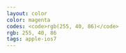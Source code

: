 ```yaml
---
layout: color
color: magenta
codes: <code>rgb(255, 40, 86)</code>
rgb: 255, 40, 86
tags: apple-ios7
---
```

